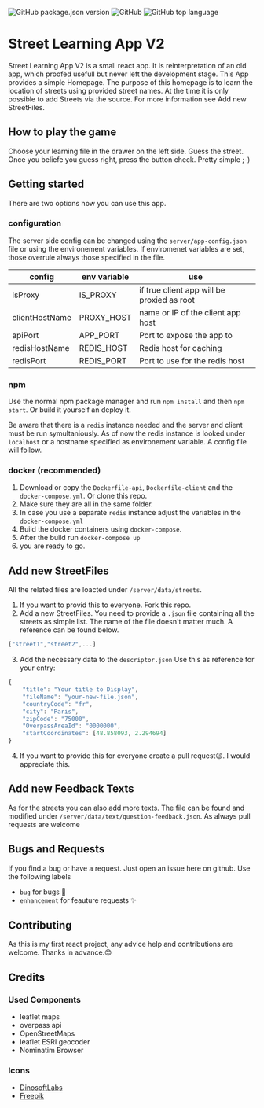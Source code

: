 ![GitHub package.json version](https://img.shields.io/badge/Version-v1.0.2-informational?style=for-the-badge) ![GitHub](https://img.shields.io/github/license/mbudget0x01/street-learning-app-v2?style=for-the-badge) ![GitHub top language](https://img.shields.io/github/languages/top/mbudget0x01/street-learning-app-v2?style=for-the-badge)

# Street Learning App V2

Street Learning App V2 is a small react app. It is reinterpretation of an old app, which proofed usefull but never left the development stage.
This App provides a simple Homepage. The purpose of this homepage is to learn the location of streets using provided street names.
At the time it is only possible to add Streets via the source. For more information see Add new StreetFiles.

## How to play the game

Choose your learning file in the drawer on the left side. Guess the street. Once you beliefe you guess right, press the button check.
Pretty simple ;-)

## Getting started

There are two options how you can use this app.

### configuration

The server side config can be changed using the `server/app-config.json` file or using the environement variables.
If enviromenet variables are set, those overrule always those specified in the file.


| config        | env variable           | use  |
| ------------- |-------------| -----|
| isProxy | IS_PROXY | if true client app will be proxied as root |
| clientHostName | PROXY_HOST | name or IP of the client app host |
| apiPort | APP_PORT | Port to expose the app to |
| redisHostName | REDIS_HOST | Redis host for caching |
| redisPort | REDIS_PORT | Port to use for the redis host |

### npm

Use the normal npm package manager and run `npm install` and then `npm start`.
Or build it yourself an deploy it.

Be aware that there is a `redis` instance needed and the server and client must be run symultaniously.
As of now the redis instance is looked under `localhost` or a hostname specified as environement variable.
A config file will follow.

### docker (recommended)

1. Download or copy the `Dockerfile-api`, `Dockerfile-client` and the `docker-compose.yml`. Or clone this repo.
2. Make sure they are all in the same folder.
3. In case you use a separate `redis` instance adjust the variables in the `docker-compose.yml`
4. Build the docker containers using `docker-compose`.
5. After the build run `docker-compose up`
6. you are ready to go.

## Add new StreetFiles

All the related files are loacted under `/server/data/streets`.

1. If you want to provid this to everyone. Fork this repo.
2. Add a new StreetFiles. You need to provide a `.json` file containing all the streets as simple list. The name of the file doesn't matter much. A reference can be found below.

```javascript
["street1","street2",...]
````

3. Add the necessary data to the `descriptor.json` Use this as reference for your entry:

```javascript
{
    "title": "Your title to Display",
    "fileName": "your-new-file.json",
    "countryCode": "fr",
    "city": "Paris",
    "zipCode": "75000",
    "OverpassAreaId": "0000000",
    "startCoordinates": [48.858093, 2.294694]
}
```

4. If you want to provide this for everyone create a pull request😉. I would appreciate this.


## Add new Feedback Texts

As for the streets you can also add more texts. The file can be found and modified under `/server/data/text/question-feedback.json`.
As always pull requests are welcome


## Bugs and Requests

If you find a bug or have a request. Just open an issue here on github.
Use the following labels

* `bug` for bugs 🐞
* `enhancement` for feauture requests ✨

## Contributing

As this is my first react project, any advice help and contributions are welcome.
Thanks in advance.😊

## Credits

### Used Components

* leaflet maps
* overpass api
* OpenStreetMaps
* leaflet ESRI geocoder
* Nominatim Browser

### Icons

* [DinosoftLabs](https://www.flaticon.com/de/autoren/dinosoftlabs)
* [Freepik](https://www.freepik.com)
